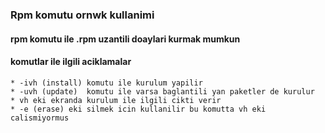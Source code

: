 ### Rpm komutu ornwk kullanimi

#### rpm komutu ile .rpm uzantili doaylari kurmak mumkun
#### komutlar ile ilgili aciklamalar 
```
* -ivh (install) komutu ile kurulum yapilir
* -uvh (update)  komutu ile varsa baglantili yan paketler de kurulur
* vh eki ekranda kurulum ile ilgili cikti verir
* -e (erase) eki silmek icin kullanilir bu komutta vh eki calismiyormus
```

